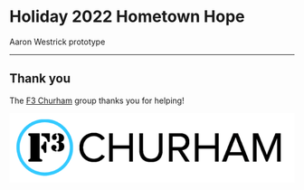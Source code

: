 # Holiday 2022 Hometown Hope

Aaron Westrick prototype

<div class="gfm-embed2" data-url="https://www.gofundme.com/f/r789r-testing-out-gofundme/widget/large/"></div><script defer src="https://www.gofundme.com/static/js/embed.js"></script>
<div class="gfm-embed2" data-url="https://www.gofundme.com/f/lets-bless-elizabeth/widget/large/2"></div><script defer src="https://www.gofundme.com/static/js/embed.js"></script>
<div class="gfm-embed3" data-url="https://www.gofundme.com/f/pom-pom-squad-replace-stolen-gear/widget/large/3"></div><script defer src="https://www.gofundme.com/static/js/embed.js"></script>

---

## Thank you

The [F3 Churham](https://f3churham.com/) group thanks you for helping!

![f3 logo](f3_churham_logo.png)
